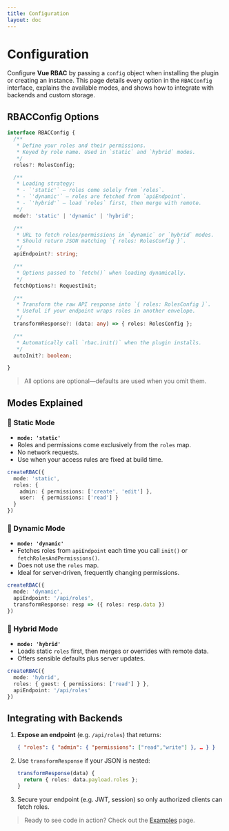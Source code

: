 ```yaml
---
title: Configuration
layout: doc
---
```


# Configuration

Configure **Vue RBAC** by passing a `config` object when installing the plugin or creating an instance. This page details every option in the `RBACConfig` interface, explains the available modes, and shows how to integrate with backends and custom storage.

## RBACConfig Options

```ts
interface RBACConfig {
  /**
   * Define your roles and their permissions.
   * Keyed by role name. Used in `static` and `hybrid` modes.
   */
  roles?: RolesConfig;

  /**
   * Loading strategy:
   * - `'static'` – roles come solely from `roles`.
   * - `'dynamic'` – roles are fetched from `apiEndpoint`.
   * - `'hybrid'` – load `roles` first, then merge with remote.
   */
  mode?: 'static' | 'dynamic' | 'hybrid';

  /**
   * URL to fetch roles/permissions in `dynamic` or `hybrid` modes.
   * Should return JSON matching `{ roles: RolesConfig }`.
   */
  apiEndpoint?: string;

  /**
   * Options passed to `fetch()` when loading dynamically.
   */
  fetchOptions?: RequestInit;

  /**
   * Transform the raw API response into `{ roles: RolesConfig }`.
   * Useful if your endpoint wraps roles in another envelope.
   */
  transformResponse?: (data: any) => { roles: RolesConfig };

  /**
   * Automatically call `rbac.init()` when the plugin installs.
   */
  autoInit?: boolean;

}
```

  <!-- /**
   * Persist user roles between page reloads. Provide a custom adapter
   * or use the built‑in `localStorageAdapter` or `cookieAdapter`.
   */
  storage?: StorageAdapter;

  /**
   * Key under which roles are saved in the chosen storage.
   */
  storageKey?: string; -->

> All options are optional—defaults are used when you omit them.


## Modes Explained

### 🔹 Static Mode

- **`mode: 'static'`**
- Roles and permissions come exclusively from the `roles` map.
- No network requests.
- Use when your access rules are fixed at build time.

```ts
createRBAC({
  mode: 'static',
  roles: {
    admin: { permissions: ['create', 'edit'] },
    user:  { permissions: ['read'] }
  }
})
```

### 🔹 Dynamic Mode

- **`mode: 'dynamic'`**
- Fetches roles from `apiEndpoint` each time you call `init()` or `fetchRolesAndPermissions()`.
- Does not use the `roles` map.
- Ideal for server‑driven, frequently changing permissions.

```ts
createRBAC({
  mode: 'dynamic',
  apiEndpoint: '/api/roles',
  transformResponse: resp => ({ roles: resp.data })
})
```

### 🔹 Hybrid Mode

- **`mode: 'hybrid'`**
- Loads static `roles` first, then merges or overrides with remote data.
- Offers sensible defaults plus server updates.

```ts
createRBAC({
  mode: 'hybrid',
  roles: { guest: { permissions: ['read'] } },
  apiEndpoint: '/api/roles'
})
```


## Integrating with Backends

1. **Expose an endpoint** (e.g. `/api/roles`) that returns:
   ```json
   { "roles": { "admin": { "permissions": ["read","write"] }, … } }
   ```
2. Use `transformResponse` if your JSON is nested:
   ```ts
   transformResponse(data) {
     return { roles: data.payload.roles };
   }
   ```
3. Secure your endpoint (e.g. JWT, session) so only authorized clients can fetch roles.


<!-- ## Custom Storage Adapters

By default, user roles reset on page reload. To persist them, pass a `storage` adapter:

- **LocalStorage** (built‑in):
  ```ts
  import { localStorageAdapter } from '@nangazaki/vue-rbac';
  createRBAC({ storage: localStorageAdapter });
  ```

- **Cookies** (built‑in):
  ```ts
  import { cookieAdapter } from '@nangazaki/vue-rbac';
  createRBAC({ storage: cookieAdapter, storageKey: 'my-roles' });
  ```

- **Custom**:
  ```ts
  const myAdapter = {
    get: key => /* ... */,
    set: (key,value) => /* ... */,
    remove: key => /* ... */
  };
  createRBAC({ storage: myAdapter });
  ``` -->


> Ready to see code in action? Check out the [Examples](/examples) page.

